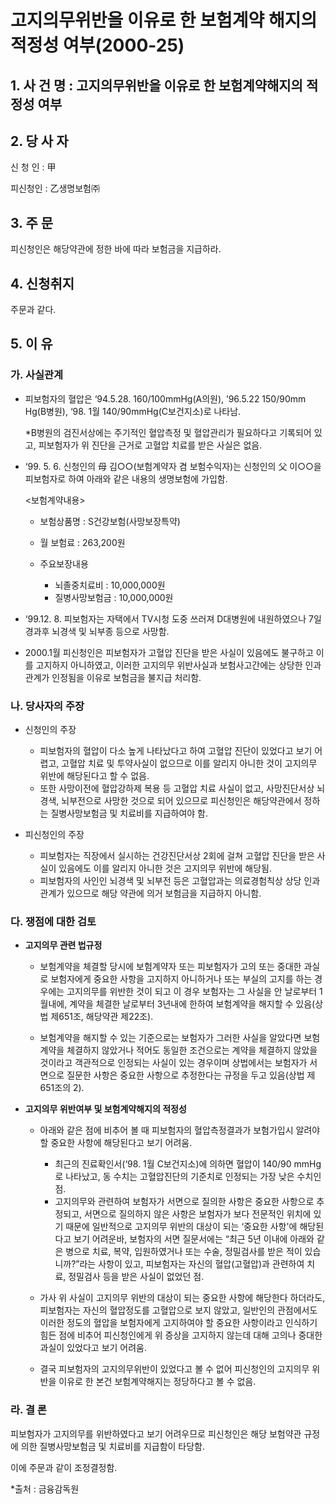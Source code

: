 # 고지의무위반을 이유로 한 보험계약 해지의 적정성 여부(2000-25)

## 1. 사 건 명 : 고지의무위반을 이유로 한 보험계약해지의 적정성 여부

## 2. 당 사 자
신 청 인 : 甲

피신청인 : 乙생명보험㈜ 

## 3. 주    문
피신청인은 해당약관에 정한 바에 따라 보험금을 지급하라. 

## 4. 신청취지
주문과 같다. 


## 5. 이   유 
### 가. 사실관계
* 피보험자의 혈압은 ‘94.5.28. 160/100mmHg(A의원), ’96.5.22 150/90mm Hg(B병원), ‘98. 1월 140/90mmHg(C보건지소)로 나타남.

  *B병원의 검진서상에는 주기적인 혈압측정 및 혈압관리가 필요하다고 기록되어 있고, 피보험자가 위 진단을 근거로 고혈압 치료를 받은 사실은 없음.   

* ‘99. 5. 6. 신청인의 母 김○○(보험계약자 겸 보험수익자)는 신청인의 父 이○○을 피보험자로 하여 아래와 같은 내용의 생명보험에 가입함. 

  <보험계약내용>
       
    - 보험상품명   : S건강보험(사망보장특약)
    - 월 보험료    : 263,200원
    - 주요보장내용
          
      * 뇌졸중치료비     :   10,000,000원
      * 질병사망보험금   :   10,000,000원

* ‘99.12. 8. 피보험자는 자택에서 TV시청 도중 쓰러져 D대병원에 내원하였으나 7일 경과후 뇌경색 및 뇌부종 등으로 사망함. 

* 2000.1월 피신청인은 피보험자가 고혈압 진단을 받은 사실이 있음에도 불구하고 이를 고지하지 아니하였고, 이러한 고지의무 위반사실과 보험사고간에는 상당한 인과관계가 인정됨을 이유로 보험금을 불지급 처리함. 
 
### 나. 당사자의 주장
  * 신청인의 주장
    * 피보험자의 혈압이 다소 높게 나타났다고 하여 고혈압 진단이 있었다고 보기 어렵고, 고혈압 치료 및 투약사실이 없으므로 이를 알리지 아니한 것이 고지의무 위반에 해당된다고 할 수 없음. 
     * 또한 사망이전에 혈압강하제 복용 등 고혈압 치료 사실이 없고, 사망진단서상 뇌경색, 뇌부전으로 사망한 것으로 되어 있으므로 피신청인은 해당약관에서 정하는 질병사망보험금 및 치료비를 지급하여야 함. 

* 피신청인의 주장
  * 피보험자는 직장에서 실시하는 건강진단서상 2회에 걸쳐 고혈압 진단을 받은 사실이 있음에도 이를 알리지 아니한 것은 고지의무 위반에 해당됨. 
  * 피보험자의 사인인 뇌경색 및 뇌부전 등은 고혈압과는 의료경험칙상 상당 인과관계가 있으므로 해당 약관에 의거 보험금을 지급하지 아니함. 

###  다. 쟁점에 대한 검토
   * **고지의무 관련 법규정**

     * 보험계약을 체결할 당시에 보험계약자 또는 피보험자가 고의 또는 중대한 과실로 보험자에게 중요한 사항을 고지하지 아니하거나 또는 부실의 고지를 하는 경우에는 고지의무를 위반한 것이 되고 이 경우 보험자는 그 사실을 안 날로부터 1월내에, 계약을 체결한 날로부터 3년내에 한하여 보험계약을 해지할 수 있음(상법 제651조, 해당약관 제22조).

     * 보험계약을 해지할 수 있는 기준으로는 보험자가 그러한 사실을 알았다면 보험계약을 체결하지 않았거나 적어도 동일한 조건으로는 계약을 체결하지 않았을 것이라고 객관적으로 인정되는 사실이 있는 경우이며 상법에서는 보험자가 서면으로 질문한 사항은 중요한 사항으로 추정한다는 규정을 두고 있음(상법 제 651조의 2).

   * **고지의무 위반여부 및 보험계약해지의 적정성**

     * 아래와 같은 점에 비추어 볼 때 피보험자의 혈압측정결과가 보험가입시 알려야 할 중요한 사항에 해당된다고 보기 어려움. 
       * 최근의 진료확인서(‘98. 1월 C보건지소)에 의하면 혈압이 140/90 mmHg로 나타났고, 동 수치는 고혈압진단의 기준치로 인정되는 가장 낮은 수치인 점. 
        * 고지의무와 관련하여 보험자가 서면으로 질의한 사항은 중요한 사항으로 추정되고, 서면으로 질의하지 않은 사항은 보험자가 보다 전문적인 위치에 있기 때문에 일반적으로 고지의무 위반의 대상이 되는 ‘중요한 사항'에 해당된다고 보기 어려운바, 
   보험자의 서면 질문서에는 “최근 5년 이내에 아래와 같은 병으로 치료, 복약, 입원하였거나 또는 수술, 정밀검사를 받은 적이 있습니까?”라는 사항이 있고, 피보험자는 자신의 혈압(고혈압)과 관련하여 치료, 정밀검사 등을 받은 사실이 없었던 점.  

     * 가사 위 사실이 고지의무 위반의 대상이 되는 중요한 사항에 해당한다 하더라도, 피보험자는 자신의 혈압정도를 고혈압으로 보지 않았고, 일반인의 관점에서도 이러한 정도의 혈압을 보험자에게 고지하여야 할 중요한 사항이라고 인식하기 힘든 점에 비추어 피신청인에게 위 증상을 고지하지 않는데 대해 고의나 중대한 과실이 있었다고 보기 어려움.

     * 결국 피보험자의 고지의무위반이 있었다고 볼 수 없어 피신청인의 고지의무 위반을 이유로 한 본건 보험계약해지는 정당하다고 볼 수 없음. 
    
### 라. 결 론
   피보험자가 고지의무를 위반하였다고 보기 어려우므로 피신청인은   해당 보험약관 규정에 의한 질병사망보험금 및 치료비를 지급함이 타당함. 
   
   이에 주문과 같이 조정결정함.

*출처 : 금융감독원